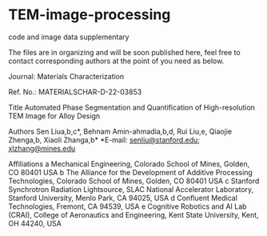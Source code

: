 # TEM-image-processing
code and image data supplementary

The files are in organizing and will be soon published here, feel free to contact corresponding authors at the point of you need as below. 

Journal: Materials Characterization

Ref. No.: MATERIALSCHAR-D-22-03853 

Title 
Automated Phase Segmentation and Quantification of High-resolution TEM Image for Alloy Design

Authors
Sen Liua,b,c*, Behnam Amin-ahmadia,b,d, Rui Liu,e, Qiaojie Zhenga,b, Xiaoli Zhanga,b*
*E-mail: senliu@stanford.edu; xlzhang@mines.edu

Affiliations 
a Mechanical Engineering, Colorado School of Mines, Golden, CO 80401 USA
b The Alliance for the Development of Additive Processing Technologies, Colorado School of Mines, Golden, CO 80401 USA
c Stanford Synchrotron Radiation Lightsource, SLAC National Accelerator Laboratory, Stanford University, Menlo Park, CA 94025, USA
d Confluent Medical Technologies, Fremont, CA 94539, USA
e Cognitive Robotics and AI Lab (CRAI), College of Aeronautics and Engineering, Kent State University, Kent, OH 44240, USA
